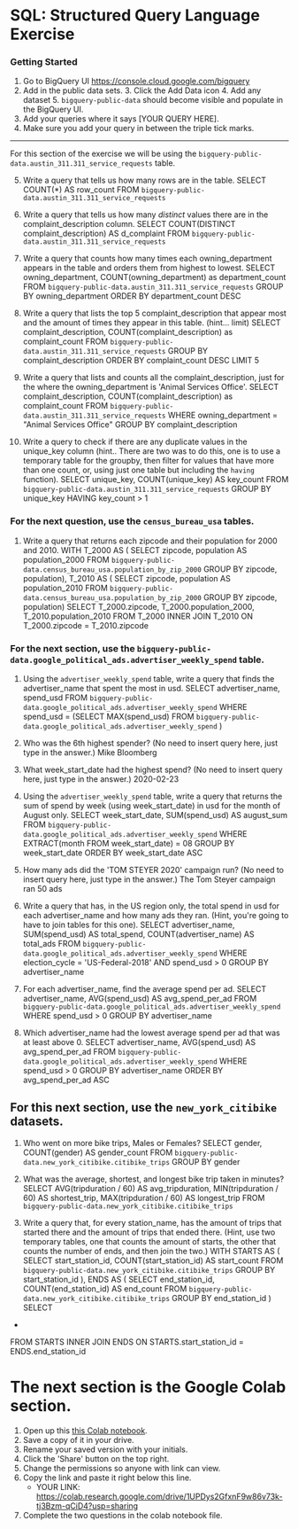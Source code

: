 
# SQL:  Structured Query Language  Exercise

### Getting Started
1. Go to BigQuery UI https://console.cloud.google.com/bigquery
2. Add in the public data sets. 
	3. Click the Add Data icon
	4. Add any dataset
	5. `bigquery-public-data` should become visible and populate in the BigQuery UI. 
3. Add your queries where it says [YOUR QUERY HERE].
4. Make sure you add your query in between the triple tick marks. 
---

For this section of the exercise we will be using the `bigquery-public-data.austin_311.311_service_requests`  table. 

5. Write a query that tells us how many rows are in the table. 
SELECT
  COUNT(*) AS row_count
FROM
  `bigquery-public-data.austin_311.311_service_requests`

7. Write a query that tells us how many _distinct_ values there are in the complaint_description column.
SELECT
  COUNT(DISTINCT complaint_description) AS d_complaint
FROM
  `bigquery-public-data.austin_311.311_service_requests`
  
8. Write a query that counts how many times each owning_department appears in the table and orders them from highest to lowest. 
SELECT
  owning_department,
  COUNT(owning_department) as department_count
FROM
  `bigquery-public-data.austin_311.311_service_requests`
GROUP BY
  owning_department
ORDER BY
  department_count DESC

9. Write a query that lists the top 5 complaint_description that appear most and the amount of times they appear in this table. (hint... limit)
SELECT
  complaint_description,
  COUNT(complaint_description) as complaint_count
FROM
  `bigquery-public-data.austin_311.311_service_requests`
GROUP BY
  complaint_description
ORDER BY
  complaint_count DESC
LIMIT
  5
10. Write a query that lists and counts all the complaint_description, just for the where the owning_department is 'Animal Services Office'.
SELECT
  complaint_description,
  COUNT(complaint_description) as complaint_count
FROM
  `bigquery-public-data.austin_311.311_service_requests`
WHERE
  owning_department = "Animal Services Office"
GROUP BY
  complaint_description

11. Write a query to check if there are any duplicate values in the unique_key column (hint.. There are two was to do this, one is to use a temporary table for the groupby, then filter for values that have more than one count, or, using just one table but including the  `having` function). 
SELECT
  unique_key,
  COUNT(unique_key) AS key_count
FROM
  `bigquery-public-data.austin_311.311_service_requests`
GROUP BY
  unique_key
HAVING
  key_count > 1


### For the next question, use the `census_bureau_usa` tables.

1. Write a query that returns each zipcode and their population for 2000 and 2010. 
WITH
  T_2000 AS (
  SELECT
    zipcode,
    population AS population_2000
  FROM
    `bigquery-public-data.census_bureau_usa.population_by_zip_2000`
  GROUP BY
    zipcode, population),
  T_2010 AS (
  SELECT
    zipcode,
    population AS population_2010
  FROM
    `bigquery-public-data.census_bureau_usa.population_by_zip_2000`
  GROUP BY
    zipcode, population)
SELECT
  T_2000.zipcode,
  T_2000.population_2000,
  T_2010.population_2010
FROM
  T_2000 
  INNER JOIN T_2010 ON T_2000.zipcode = T_2010.zipcode

### For the next section, use the  `bigquery-public-data.google_political_ads.advertiser_weekly_spend` table.
1. Using the `advertiser_weekly_spend` table, write a query that finds the advertiser_name that spent the most in usd. 
SELECT
  advertiser_name,
  spend_usd
FROM
  `bigquery-public-data.google_political_ads.advertiser_weekly_spend`
WHERE
  spend_usd = 
  (SELECT
    MAX(spend_usd)
   FROM
    `bigquery-public-data.google_political_ads.advertiser_weekly_spend`
    )
2. Who was the 6th highest spender? (No need to insert query here, just type in the answer.)
Mike Bloomberg

3. What week_start_date had the highest spend? (No need to insert query here, just type in the answer.)
2020-02-23

4. Using the `advertiser_weekly_spend` table, write a query that returns the sum of spend by week (using week_start_date) in usd for the month of August only. 
SELECT
  week_start_date,
  SUM(spend_usd) AS august_sum
FROM
  `bigquery-public-data.google_political_ads.advertiser_weekly_spend`
WHERE
  EXTRACT(month
  FROM
    week_start_date) = 08
GROUP BY
  week_start_date
ORDER BY
  week_start_date ASC
  
5.  How many ads did the 'TOM STEYER 2020' campaign run? (No need to insert query here, just type in the answer.)
The Tom Steyer campaign ran 50 ads

6. Write a query that has, in the US region only, the total spend in usd for each advertiser_name and how many ads they ran. (Hint, you're going to have to join tables for this one). 
SELECT
  advertiser_name,
  SUM(spend_usd) AS total_spend,
  COUNT(advertiser_name) AS total_ads
FROM
  `bigquery-public-data.google_political_ads.advertiser_weekly_spend`
WHERE
  election_cycle = 'US-Federal-2018' AND
  spend_usd > 0
GROUP BY
  advertiser_name
  
7. For each advertiser_name, find the average spend per ad. 
SELECT
  advertiser_name,
  AVG(spend_usd) AS avg_spend_per_ad
FROM
  `bigquery-public-data.google_political_ads.advertiser_weekly_spend`
WHERE
  spend_usd > 0
GROUP BY
  advertiser_name
  
8. Which advertiser_name had the lowest average spend per ad that was at least above 0. 
SELECT
  advertiser_name,
  AVG(spend_usd) AS avg_spend_per_ad
FROM
  `bigquery-public-data.google_political_ads.advertiser_weekly_spend`
WHERE
  spend_usd > 0
GROUP BY
  advertiser_name
ORDER BY
    avg_spend_per_ad ASC
## For this next section, use the `new_york_citibike` datasets.

1. Who went on more bike trips, Males or Females?
SELECT
  gender,
  COUNT(gender) AS gender_count
FROM
  `bigquery-public-data.new_york_citibike.citibike_trips`
GROUP BY
  gender

2. What was the average, shortest, and longest bike trip taken in minutes?
SELECT
  AVG(tripduration / 60) AS avg_tripduration,
  MIN(tripduration / 60) AS shortest_trip,
  MAX(tripduration / 60) AS longest_trip
FROM
  `bigquery-public-data.new_york_citibike.citibike_trips`

3. Write a query that, for every station_name, has the amount of trips that started there and the amount of trips that ended there. (Hint, use two temporary tables, one that counts the amount of starts, the other that counts the number of ends, and then join the two.) 
WITH STARTS AS
(
    SELECT
      start_station_id,
      COUNT(start_station_id) AS start_count
    FROM
      `bigquery-public-data.new_york_citibike.citibike_trips`
    GROUP BY
      start_station_id
),
ENDS AS
(
    SELECT
      end_station_id,
      COUNT(end_station_id) AS end_count
    FROM
      `bigquery-public-data.new_york_citibike.citibike_trips`
    GROUP BY
      end_station_id
)
SELECT
  *
FROM
  STARTS
  INNER JOIN ENDS ON STARTS.start_station_id = ENDS.end_station_id

# The next section is the Google Colab section.  
1. Open up this [this Colab notebook](https://colab.research.google.com/drive/1kHdTtuHTPEaMH32GotVum41YVdeyzQ74?usp=sharing).
2. Save a copy of it in your drive. 
3. Rename your saved version with your initials. 
4. Click the 'Share' button on the top right.  
5. Change the permissions so anyone with link can view. 
6. Copy the link and paste it right below this line. 
	* YOUR LINK:  https://colab.research.google.com/drive/1UPDys2GfxnF9w86v73k-tj3Bzm-qCiD4?usp=sharing 
9. Complete the two questions in the colab notebook file. 
